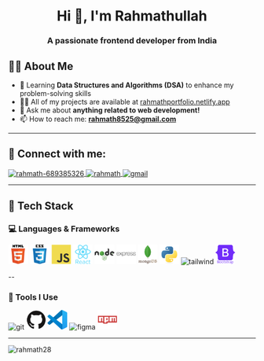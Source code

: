 <h1 align="center">Hi 👋, I'm Rahmathullah</h1>
<h3 align="center">A passionate frontend developer from India</h3>




## 👨‍💻 About Me


- 📘 Learning **Data Structures and Algorithms (DSA)** to enhance my problem-solving skills
- 👨‍💻 All of my projects are available at [rahmathportfolio.netlify.app](https://rahmathportfolio.netlify.app/)
- 💬 Ask me about **anything related to web development!**
- 📫 How to reach me: **rahmath8525@gmail.com**

---
<h2 align="left">🤝 Connect with me:</h2>
<p align="left">
  <a href="https://linkedin.com/in/rahmath-689385326" target="blank">
    <img align="center" src="https://raw.githubusercontent.com/rahuldkjain/github-profile-readme-generator/master/src/images/icons/Social/linked-in-alt.svg" alt="rahmath-689385326" height="30" width="40" />
  </a>
 <a href="https://www.instagram.com/rahmath.._?igsh=MXNjNG93dmN5azM4Yw==" target="_blank">
  <img align="center" src="https://raw.githubusercontent.com/rahuldkjain/github-profile-readme-generator/master/src/images/icons/Social/instagram.svg" alt="rahmath" height="30" width="40" />
</a>

  <a href="mailto:rahmath8525@gmail.com" target="blank">
    <img align="center" src="https://cdn-icons-png.flaticon.com/512/732/732200.png" alt="gmail" height="30" width="40" />
  </a>
</p>

---
## 🧰 Tech Stack

### 💻 Languages & Frameworks
<p align="left">
  <img src="https://raw.githubusercontent.com/devicons/devicon/master/icons/html5/html5-original-wordmark.svg" alt="html" width="40" height="40"/>
  <img src="https://raw.githubusercontent.com/devicons/devicon/master/icons/css3/css3-original-wordmark.svg" alt="css" width="40" height="40"/>
  <img src="https://raw.githubusercontent.com/devicons/devicon/master/icons/javascript/javascript-original.svg" alt="javascript" width="40" height="40"/>
  <img src="https://raw.githubusercontent.com/devicons/devicon/master/icons/react/react-original-wordmark.svg" alt="react" width="40" height="40"/>
  <img src="https://raw.githubusercontent.com/devicons/devicon/master/icons/nodejs/nodejs-original-wordmark.svg" alt="nodejs" width="40" height="40"/>
  <img src="https://raw.githubusercontent.com/devicons/devicon/master/icons/express/express-original-wordmark.svg" alt="express" width="40" height="40"/>
  <img src="https://raw.githubusercontent.com/devicons/devicon/master/icons/mongodb/mongodb-original-wordmark.svg" alt="mongodb" width="40" height="40"/>
  <img src="https://raw.githubusercontent.com/devicons/devicon/master/icons/python/python-original.svg" alt="python" width="40" height="40"/>
  <img src="https://www.vectorlogo.zone/logos/tailwindcss/tailwindcss-icon.svg" alt="tailwind" width="40" height="40"/>
  <img src="https://raw.githubusercontent.com/devicons/devicon/master/icons/bootstrap/bootstrap-plain-wordmark.svg" alt="bootstrap" width="40" height="40"/>
</p>

--

### 🚀 Tools I Use
<p align="left">
  <img src="https://www.vectorlogo.zone/logos/git-scm/git-scm-icon.svg" alt="git" width="40" height="40"/>
  <img src="https://raw.githubusercontent.com/devicons/devicon/master/icons/github/github-original.svg" alt="github" width="40" height="40"/>
  <img src="https://raw.githubusercontent.com/devicons/devicon/master/icons/vscode/vscode-original.svg" alt="vscode" width="40" height="40"/>
  <img src="https://www.vectorlogo.zone/logos/figma/figma-icon.svg" alt="figma" width="40" height="40"/>
  <img src="https://raw.githubusercontent.com/devicons/devicon/master/icons/npm/npm-original-wordmark.svg" alt="npm" width="40" height="40"/>
</p>



---

<p><img align="left" src="https://github-readme-stats.vercel.app/api/top-langs?username=rahmath28&show_icons=true&locale=en&layout=compact" alt="rahmath28" /></p><br>





